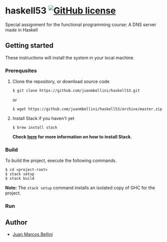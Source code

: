 # haskell53 [![GitHub license](https://img.shields.io/badge/license-Apache%20License%202.0-blue.svg?style=flat)](http://www.apache.org/licenses/LICENSE-2.0)

Special assignment for the functional programming course: A DNS server made in Haskell

## Getting started

These instructions will install the system in your local machine.

### Prerequsites

1. Clone the repository, or download source code

    ```
    $ git clone https://github.com/juanmbellini/haskell53.git
    ```
    or

    ```
    $ wget https://github.com/juanmbellini/haskell53/archive/master.zip
    ```

2. Install Stack if you haven't yet

    ```
    $ brew install stack
    ```

    **Check [here](https://docs.haskellstack.org/en/stable/install_and_upgrade/) for more information on how to install Stack.**


### Build

To build the project, execute the following commands.

```
$ cd <project-root>
$ stack setup
$ stack build
```

**Note:** The ```stack setup``` command installs an isolated copy of GHC for the project.

### Run


## Author

- [Juan Marcos Bellini](https://github.com/juanmbellini)
